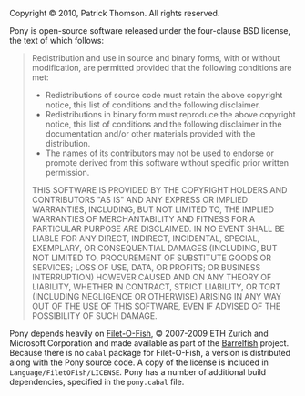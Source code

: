 Copyright © 2010, Patrick Thomson. 
All rights reserved. 

Pony is open-source software released under the four-clause BSD license, the text of which follows:

> Redistribution and use in source and binary forms, with or without
> modification, are permitted provided that the following conditions are met:
> 
> * Redistributions of source code must retain the above copyright notice, this list of conditions and the following disclaimer.
> * Redistributions in binary form must reproduce the above copyright notice, this list of conditions and the following disclaimer in the documentation and/or other materials provided with the distribution. 
> * The names of its contributors may not be used to endorse or promote derived from this software without specific prior written permission.
> 
> THIS SOFTWARE IS PROVIDED BY THE COPYRIGHT HOLDERS AND CONTRIBUTORS "AS IS" AND
> ANY EXPRESS OR IMPLIED WARRANTIES, INCLUDING, BUT NOT LIMITED TO, THE IMPLIED
> WARRANTIES OF MERCHANTABILITY AND FITNESS FOR A PARTICULAR PURPOSE ARE
> DISCLAIMED. IN NO EVENT SHALL <COPYRIGHT HOLDER> BE LIABLE FOR ANY
> DIRECT, INDIRECT, INCIDENTAL, SPECIAL, EXEMPLARY, OR CONSEQUENTIAL DAMAGES
> (INCLUDING, BUT NOT LIMITED TO, PROCUREMENT OF SUBSTITUTE GOODS OR SERVICES;
> LOSS OF USE, DATA, OR PROFITS; OR BUSINESS INTERRUPTION) HOWEVER CAUSED AND
> ON ANY THEORY OF LIABILITY, WHETHER IN CONTRACT, STRICT LIABILITY, OR TORT
> (INCLUDING NEGLIGENCE OR OTHERWISE) ARISING IN ANY WAY OUT OF THE USE OF THIS
> SOFTWARE, EVEN IF ADVISED OF THE POSSIBILITY OF SUCH DAMAGE.

Pony depends heavily on [Filet-O-Fish][filet], © 2007-2009 ETH Zurich and Microsoft Corporation and made available as part of the [Barrelfish][barrelfish] project. Because there is no `cabal` package for Filet-O-Fish, a version is distributed along with the Pony source code. A copy of the license is included in `Language/FiletOFish/LICENSE`. Pony has a number of additional build dependencies, specified in the `pony.cabal` file. 

[filet]: http://www.barrelfish.org/fof_plos09.pdf "Filet-o-Fish: practical and dependable domain-specific languages for OS development"
[barrelfish]: http://www.barrelfish.org/ "The Barrelfish Operating System"

